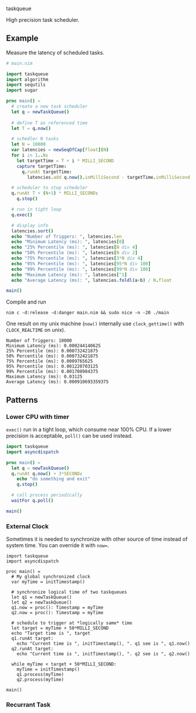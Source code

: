 taskqueue

High precision task scheduler.

## Example

Measure the latency of scheduled tasks. 

```nim
# main.nim

import taskqueue
import algorithm
import sequtils
import sugar

proc main() = 
  # create a new task scheduler
  let q = newTaskQueue()
      
  # define T as referenced time
  let T = q.now()

  # schedler N tasks
  let N = 10000
  var latencies = newSeqOfCap[float](N)
  for i in 1..N:
    let targetTime = T + i * MILLI_SECOND
    capture targetTime:
      q.runAt targetTime:
        latencies.add q.now().inMilliSecond - targetTime.inMilliSecond 

  # scheduler to stop scheduler
  q.runAt T + (N+1) * MILLI_SECOND:
    q.stop()

  # run in tight loop
  q.exec()

  # display info
  latencies.sort()
  echo "Number of Triggers: ", latencies.len
  echo "Minimum Latency (ms): ", latencies[0]
  echo "25% Percentile (ms): ", latencies[N div 4]
  echo "50% Percentile (ms): ", latencies[N div 2]
  echo "75% Percentile (ms): ", latencies[3*N div 4]
  echo "95% Percentile (ms): ", latencies[95*N div 100]
  echo "99% Percentile (ms): ", latencies[99*N div 100]
  echo "Maximum Latency (ms): ", latencies[^1]
  echo "Average Latency (ms): ", latencies.foldl(a+b) / N.float

main()
```

Compile and run

```
nim c -d:release -d:danger main.nim && sudo nice -n -20 ./main
```

One result on my unix machine (`now()` internally use `clock_gettime()` with `CLOCK_REALTIME` on unix). 

```
Number of Triggers: 10000
Minimum Latency (ms): 0.000244140625
25% Percentile (ms): 0.000732421875
50% Percentile (ms): 0.000732421875
75% Percentile (ms): 0.0009765625
95% Percentile (ms): 0.001220703125
99% Percentile (ms): 0.001708984375
Maximum Latency (ms): 0.03125
Average Latency (ms): 0.000910693359375
```

## Patterns

### Lower CPU with timer

`exec()` run in a tight loop, which consume near 100% CPU. If a lower precision is acceptable, `poll()` can be used instead. 

```nim
import taskqueue
import asyncdispatch 

proc main() =
  let q = newTaskQueue()
  q.runAt q.now() + 3*SECOND:
    echo "do something and exit"
    q.stop()

  # call process periodically
  waitFor q.poll()

main()
```

### External Clock

Sometimes it is needed to synchronize with other source of time instead of system time. You can override it with `now=`.

```
import taskqueue
import asyncdispatch 

proc main() =
  # My global synchronized clock
  var myTime = initTimestamp()

  # synchronize logical time of two taskqueues
  let q1 = newTaskQueue()
  let q2 = newTaskQueue()
  q1.now = proc(): Timestamp = myTime 
  q2.now = proc(): Timestamp = myTime
  
  # schedule to trigger at *logically same* time 
  let target = myTime + 50*MILLI_SECOND
  echo "Target time is ", target
  q1.runAt target:
    echo "Current time is ", initTimestamp(), ". q1 see is ", q1.now()
  q2.runAt target:
    echo "Current time is ", initTimestamp(), ". q2 see is ", q2.now()

  while myTime < target + 50*MILLI_SECOND:
    myTime = initTimestamp()
    q1.process(myTime)
    q2.process(myTime)

main()
```

### Recurrant Task 

    
